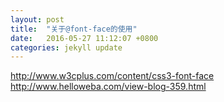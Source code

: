 ```yaml
---
layout: post
title:  "关于@font-face的使用"
date:   2016-05-27 11:12:07 +0800
categories: jekyll update
---
```

http://www.w3cplus.com/content/css3-font-face
http://www.helloweba.com/view-blog-359.html